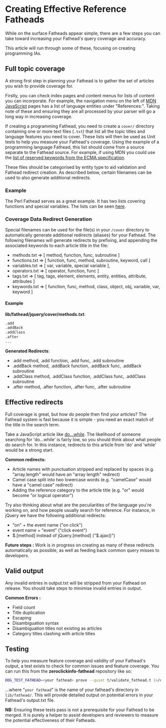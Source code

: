 # Creating Effective Reference Fatheads

While on the surface Fatheads appear simple, there are a few steps you can take toward increasing your Fathead's query coverage and accuracy.

This article will run through some of these, focusing on creating programming IAs.


## Full topic coverage

A strong first step in planning your Fathead is to gather the set of articles you wish to provide coverage for.

Firstly, you can check index pages and content menus for lists of content you can incorporate. For example, the navigation menu on the left of [MDN JavaScript](https://developer.mozilla.org/en-US/docs/Web/JavaScript/) pages has a list of language entities under "References:". Taking note of these and ensuring they are all processed by your parser will go a long way in increasing coverage.

If creating a programming Fathead, you need to create a `cover/` directory containing one or more text files (`.txt`) that list all the topic titles and language features you need to cover. These lists will then be used as Unit tests to help you measure your Fathead's coverage. Using the example of a programming language Fathead, this list should come from a source separate to the Fathead source. For example, if using MDN you could use the [list of reserved keywords from the ECMA specification](http://ecma-international.org/ecma-262/6.0/#sec-keywords).

These files should be categorised by entity type to aid validation and Fathead redirect creation. As described below, certain filenames can be used to also generate additional redirects.

### Example
The Perl Fathead serves as a great example. It has two lists covering functions and special variables. The lists can be seen [here](https://github.com/duckduckgo/zeroclickinfo-fathead/tree/c441e54d98b92cabce04154774cfbae485da63bd/lib/fathead/perl_doc/cover).


### Coverage Data Redirect Generation

Special filenames can be used for the file(s) in your `/cover` directory to automatically generate additional redirects (aliases) for your Fathead. The following filenames will generate redirects by prefixing, and appending the associated keywords to each article title in the file:

- methods.txt   => [ method, function, func, subroutine ]
- functions.txt => [ function, func, method, subroutine, keyword, call ]
- variables.txt => [ var, variable, special variable ],
- operators.txt => [ operator, function, func ]
- tags.txt      => [ tag, tags, element, elements, entity, entities, attribute, attributes ]
- keywords.txt  => [ function, func, method, class, object, obj, variable, var, keyword ]

#### Example

**lib/fathead/jquery/cover/methods.txt**:
```txt
.add
.addBack
.addClass
.after
...
```

**Generated Redirects**:
- .add method, .add function, .add func, .add subroutine
- .addBack method, .addBack function, .addBack func, .addBack subroutine
- .addClass method, .addClass function, .addClass func, .addClass subroutine
- .after method, .after function, .after func, .after subroutine

## Effective redirects

Full coverage is great, but how do people then find your articles? The Fathead system is fast because it is simple - you need an exact match of the title in the search term.

Take a JavaScript article like [do...while](https://developer.mozilla.org/en-US/docs/Web/JavaScript/Reference/Statements/do...while). The likelihood of someone searching for 'do...while' is fairly low, so you should think about what people do search for. In this instance, redirects to this article from 'do' and 'while' would be a strong start.

**Common redirects:**

- Article names with punctuation stripped and replaced by spaces (e.g. "array.length" would have an "array length" redirect)
- Camel case split into two lowercase words (e.g. "camelCase" would have a "camel case" redirect)
- Adding the reference category to the article title (e.g. "or" would become "or logical operator")

Try also thinking about what are the peculiarities of the language you're working on, and how people usually search for reference.
For instance, in jQuery we have the following additional redirects:
- "on" + the event name ("on click")
- event name + "event" ("click event")
- $.[method] instead of jQuery.[method] ("$.ajax()")

**Future steps :** Work is in progress on creating as many of these redirects automatically as possible, as well as feeding back common query misses to developers.


## Valid output

Any invalid entries in output.txt will be stripped from your Fathead on release. You should take steps to minimise invalid entries in output.

**Common Errors :**
- Field count
- Title duplication
- Escaping
- Disambiguation syntax
- Disambiguation titles not existing as articles
- Category titles clashing with article titles


## Testing

To help you measure feature coverage and validity of your Fathead's output, a test exists to check for common issues and feature coverage. You can run this from the **zeroclickinfo-fathead** repository like so:

```bash
DDG_TEST_FATHEAD=<your fathead> prove --quiet t/validate_fathead.t 1>/dev/null
```

...where "`your fathead`" is the name of your fathead's directory in `lib/fathead/`. This will provide detailed output on potential errors in your Fathead's output.txt file.

**NB:** Ensuring these tests pass is not a prerequisite for your Fathead to be merged. It is purely a helper to assist developers and reviewers to measure the potential effectiveness of their Fatheads.
